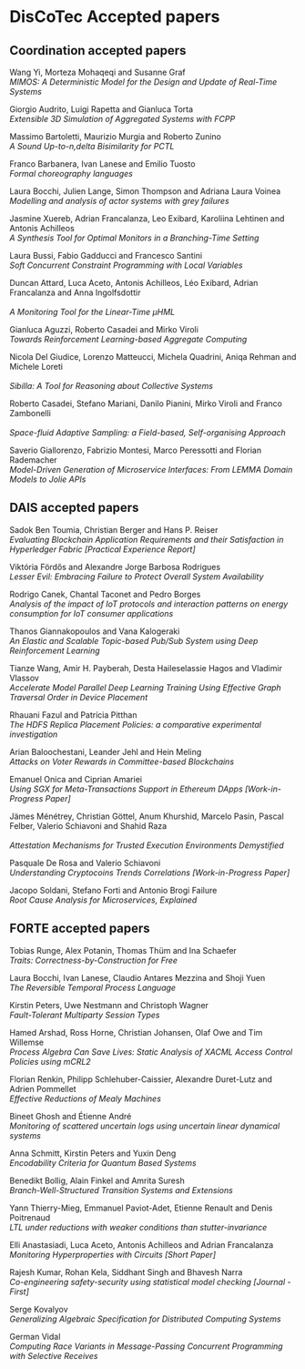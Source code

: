 # DisCoTec Accepted papers

## Coordination accepted papers

Wang Yi, Morteza Mohaqeqi and Susanne Graf	</br>
*MIMOS: A Deterministic Model for the Design and Update of Real-Time Systems*

Giorgio Audrito, Luigi Rapetta and Gianluca Torta	</br> 
*Extensible 3D Simulation of Aggregated Systems with FCPP*

Massimo Bartoletti, Maurizio Murgia and Roberto Zunino	</br> 
*A Sound Up-to-n,delta Bisimilarity for PCTL*

Franco Barbanera, Ivan Lanese and Emilio Tuosto	</br>
*Formal choreography languages*

Laura Bocchi, Julien Lange, Simon Thompson and Adriana Laura Voinea	</br>
*Modelling and analysis of actor systems with grey failures*

Jasmine Xuereb, Adrian Francalanza, Leo Exibard, Karoliina Lehtinen and Antonis Achilleos	</br> 
*A Synthesis Tool for Optimal Monitors in a Branching-Time Setting*

Laura Bussi, Fabio Gadducci and Francesco Santini </br>	
*Soft Concurrent Constraint Programming with Local Variables*

Duncan Attard, Luca Aceto, Antonis Achilleos, Léo Exibard, Adrian Francalanza and Anna Ingolfsdottir </br>	
*A Monitoring Tool for the Linear-Time μHML*

Gianluca Aguzzi, Roberto Casadei and Mirko Viroli </br>	
*Towards Reinforcement Learning-based Aggregate Computing*

Nicola Del Giudice, Lorenzo Matteucci, Michela Quadrini, Aniqa Rehman and Michele Loreti </br>	
*Sibilla: A Tool for Reasoning about Collective Systems*

Roberto Casadei, Stefano Mariani, Danilo Pianini, Mirko Viroli and Franco Zambonelli </br>	
*Space-fluid Adaptive Sampling: a Field-based, Self-organising Approach*

Saverio Giallorenzo, Fabrizio Montesi, Marco Peressotti and Florian Rademacher	</br>
*Model-Driven Generation of Microservice Interfaces: From LEMMA Domain Models to Jolie APIs*


## DAIS accepted papers

Sadok Ben Toumia, Christian Berger and Hans P. Reiser	</br> 
*Evaluating Blockchain Application Requirements and their Satisfaction in Hyperledger Fabric [Practical Experience Report]*

Viktória Fördős and Alexandre Jorge Barbosa Rodrigues	</br> 
*Lesser Evil: Embracing Failure to Protect Overall System Availability*

Rodrigo Canek, Chantal Taconet and Pedro Borges	</br> 
*Analysis of the impact of IoT protocols and interaction patterns on energy consumption for IoT consumer applications*

Thanos Giannakopoulos and Vana Kalogeraki	</br> 
*An Elastic and Scalable Topic-based Pub/Sub System using Deep Reinforcement Learning*

Tianze Wang, Amir H. Payberah, Desta Haileselassie Hagos and Vladimir Vlassov </br>	
*Accelerate Model Parallel Deep Learning Training Using Effective Graph Traversal Order in Device Placement*

Rhauani Fazul and Patrícia Pitthan	</br> 
*The HDFS Replica Placement Policies: a comparative experimental investigation*

Arian Baloochestani, Leander Jehl and Hein Meling </br>	
*Attacks on Voter Rewards in Committee-based Blockchains* 

Emanuel Onica and Ciprian Amariei </br>	
*Using SGX for Meta-Transactions Support in Ethereum DApps [Work-in-Progress Paper]*

Jämes Ménétrey, Christian Göttel, Anum Khurshid, Marcelo Pasin, Pascal Felber, Valerio Schiavoni and Shahid Raza </br>	
*Attestation Mechanisms for Trusted Execution Environments Demystified*

Pasquale De Rosa and Valerio Schiavoni	</br> 
*Understanding Cryptocoins Trends Correlations [Work-in-Progress Paper]*

Jacopo Soldani, Stefano Forti and Antonio Brogi	Failure </br> 
*Root Cause Analysis for Microservices, Explained*


## FORTE accepted papers

Tobias Runge, Alex Potanin, Thomas Thüm and Ina Schaefer  </br> 
*Traits: Correctness-by-Construction for Free*

Laura Bocchi, Ivan Lanese, Claudio Antares Mezzina and Shoji Yuen </br>
*The Reversible Temporal Process Language*

Kirstin Peters, Uwe Nestmann and Christoph Wagner </br> 
*Fault-Tolerant Multiparty Session Types*

Hamed Arshad, Ross Horne, Christian Johansen, Olaf Owe and Tim Willemse </br> 
*Process Algebra Can Save Lives: Static Analysis of XACML Access Control Policies using mCRL2*	

Florian Renkin, Philipp Schlehuber-Caissier, Alexandre Duret-Lutz and Adrien Pommellet </br> 
*Effective Reductions of Mealy Machines*

Bineet Ghosh and Étienne André </br> 
*Monitoring of scattered uncertain logs using uncertain linear dynamical systems*	

Anna Schmitt, Kirstin Peters and Yuxin Deng </br> 
*Encodability Criteria for Quantum Based Systems*

Benedikt Bollig, Alain Finkel and Amrita Suresh </br> 
*Branch-Well-Structured Transition Systems and Extensions*

Yann Thierry-Mieg, Emmanuel Paviot-Adet, Etienne Renault and Denis Poitrenaud </br> 
*LTL under reductions with weaker conditions than stutter-invariance*

Elli Anastasiadi, Luca Aceto, Antonis Achilleos and Adrian Francalanza </br> 
*Monitoring Hyperproperties with Circuits [Short Paper]*

Rajesh Kumar, Rohan Kela, Siddhant Singh and Bhavesh Narra </br> 
*Co-engineering safety-security using statistical model checking [Journal - First]*	

Serge Kovalyov </br> 
*Generalizing Algebraic Specification for Distributed Computing Systems*	

German Vidal </br>
*Computing Race Variants in Message-Passing Concurrent Programming with Selective Receives*	